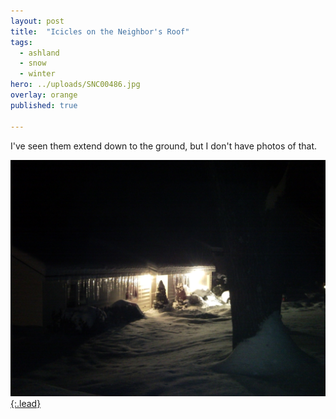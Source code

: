 ```yaml
---
layout: post
title:  "Icicles on the Neighbor's Roof"
tags:
  - ashland
  - snow
  - winter
hero: ../uploads/SNC00486.jpg
overlay: orange
published: true

---
```


I've seen them extend down to the ground, but I don't have photos of that.

[![blizzard](../uploads/SNC00486.jpg){:.lead}](../uploads/SNC00486.jpg)